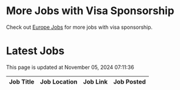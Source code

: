 # More Jobs with Visa Sponsorship

Check out [Europe Jobs](https://github.com/sureshparimi/europejobs#latest-jobs) for more jobs with visa sponsorship.

# Latest Jobs

This page is updated at November 05, 2024 07:11:36

| Job Title | Job Location | Job Link | Job Posted |
| --- | --- | --- | --- |
